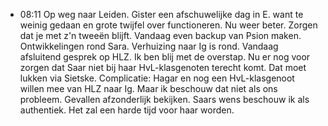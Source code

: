 - 08:11	Op weg naar Leiden. Gister een afschuwelijke dag in E. want te weinig gedaan en grote twijfel over functioneren. Nu weer beter. Zorgen dat je met z'n tweeën blijft. Vandaag even backup van Psion maken. Ontwikkelingen rond Sara. Verhuizing naar Ig is rond. Vandaag afsluitend gesprek op HLZ. Ik ben blij met de overstap. Nu er nog voor zorgen dat Saar niet bij haar HvL-klasgenoten terecht komt. Dat moet lukken via Sietske. Complicatie: Hagar en nog een HvL-klasgenoot willen mee van HLZ naar Ig. Maar ik beschouw dat niet als ons probleem. Gevallen afzonderlijk bekijken. Saars wens beschouw ik als authentiek. Het zal een harde tijd voor haar worden.